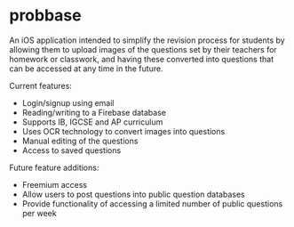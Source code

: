 # probbase
An iOS application intended to simplify the revision process for students by allowing them to upload images of the questions set by their teachers for homework or classwork, and having these converted into questions that can be accessed at any time in the future.


Current features:
* Login/signup using email
* Reading/writing to a Firebase database
* Supports IB, IGCSE and AP curriculum
* Uses OCR technology to convert images into questions
* Manual editing of the questions
* Access to saved questions

Future feature additions:
* Freemium access
* Allow users to post questions into public question databases
* Provide functionality of accessing a limited number of public questions per week
